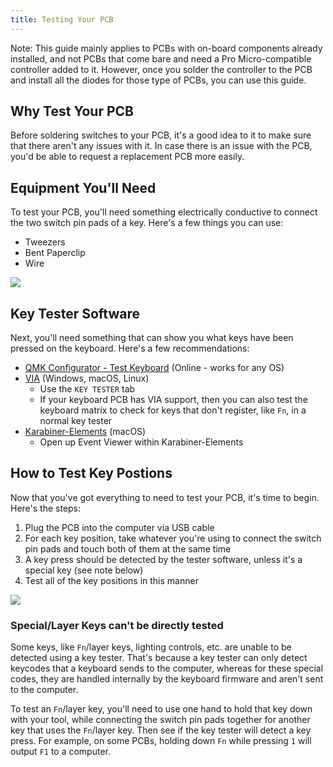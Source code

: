 ```yaml
---
title: Testing Your PCB
---
```


Note: This guide mainly applies to PCBs with on-board components already installed, and not PCBs that come bare and need a Pro Micro-compatible controller added to it. However, once you solder the controller to the PCB and install all the diodes for those type of PCBs, you can use this guide.

## Why Test Your PCB

Before soldering switches to your PCB, it's a good idea to it to make sure that there aren't any issues with it. In case there is an issue with the PCB, you'd be able to request a replacement PCB more easily.

## Equipment You'll Need

To test your PCB, you'll need something electrically conductive to connect the two switch pin pads of a key. Here's a few things you can use:

- Tweezers
- Bent Paperclip
- Wire

![](https://s3.amazonaws.com/docs.keeb.io/assets/images/misc/key-test-tool.jpg)

## Key Tester Software

Next, you'll need something that can show you what keys have been pressed on the keyboard. Here's a few recommendations:

- [QMK Configurator - Test Keyboard](https://config.qmk.fm/#/test) (Online - works for any OS)
- [VIA](https://caniusevia.com/) (Windows, macOS, Linux)
    - Use the `KEY TESTER` tab
    - If your keyboard PCB has VIA support, then you can also test the keyboard matrix to check for keys that don't register, like `Fn`, in a normal key tester
- [Karabiner-Elements](https://karabiner-elements.pqrs.org/) (macOS)
    - Open up Event Viewer within Karabiner-Elements

## How to Test Key Postions

Now that you've got everything to need to test your PCB, it's time to begin. Here's the steps:

1. Plug the PCB into the computer via USB cable
2. For each key position, take whatever you're using to connect the switch pin pads and touch both of them at the same time
3. A key press should be detected by the tester software, unless it's a special key (see note below)
4. Test all of the key positions in this manner

![](https://s3.amazonaws.com/docs.keeb.io/assets/images/misc/qmk-config-switch-tester.png)

###  Special/Layer Keys can't be directly tested

Some keys, like `Fn`/layer keys, lighting controls, etc. are unable to be detected using a key tester. That's because a key tester can only detect keycodes that a keyboard sends to the computer, whereas for these special codes, they are handled internally by the keyboard firmware and aren't sent to the computer.

To test an `Fn`/layer key, you'll need to use one hand to hold that key down with your tool, while connecting the switch pin pads together for another key that uses the `Fn`/layer key. Then see if the key tester will detect a key press. For example, on some PCBs, holding down `Fn` while pressing `1` will output `F1` to a computer.

